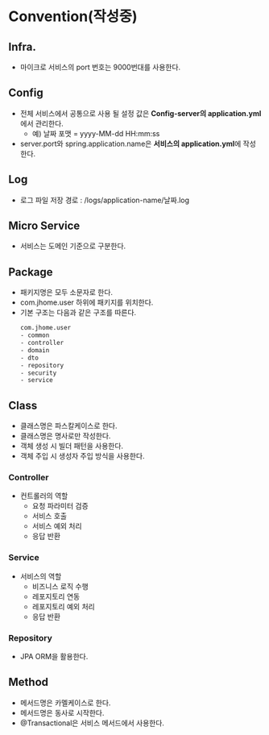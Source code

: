 # Convention(작성중)

## Infra.
- 마이크로 서비스의 port 번호는 9000번대를 사용한다.

## Config
- 전체 서비스에서 공통으로 사용 될 설정 값은 **Config-server의 application.yml**에서 관리한다.
    - 예) 날짜 포맷 = yyyy-MM-dd HH:mm:ss
- server.port와 spring.application.name은 **서비스의 application.yml**에 작성한다.

## Log
- 로그 파일 저장 경로 : /logs/application-name/날짜.log

## Micro Service
- 서비스는 도메인 기준으로 구분한다.

## Package
- 패키지명은 모두 소문자로 한다.
- com.jhome.user 하위에 패키지를 위치한다.
- 기본 구조는 다음과 같은 구조를 따른다.
    ```bash
    com.jhome.user
    - common
    - controller
    - domain
    - dto
    - repository
    - security
    - service
    ```

## Class
- 클래스명은 파스칼케이스로 한다.
- 클래스명은 명사로만 작성한다.
- 객체 생성 시 빌더 패턴을 사용한다.
- 객체 주입 시 생성자 주입 방식을 사용한다.

### Controller
- 컨트롤러의 역할
    - 요청 파라미터 검증
    - 서비스 호출
    - 서비스 예외 처리
    - 응답 반환

### Service
- 서비스의 역할
    - 비즈니스 로직 수행
    - 레포지토리 연동
    - 레포지토리 예외 처리
    - 응답 반환

### Repository
- JPA ORM을 활용한다.

## Method
- 메서드명은 카멜케이스로 한다.
- 메서드명은 동사로 시작한다.
- @Transactional은 서비스 메서드에서 사용한다.
